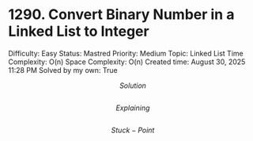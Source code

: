 # 1290. Convert Binary Number in a Linked List to Integer

Difficulty: Easy
Status: Mastred
Priority: Medium
Topic: Linked List
Time Complexity: O(n)
Space Complexity: O(n)
Created time: August 30, 2025 11:28 PM
Solved by my own: True

$$
Solution
$$

```python

```

$$
Explaining
$$

```

```

$$
Stuck-Point
$$

```

```